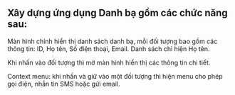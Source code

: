 ## Xây dựng ứng dụng Danh bạ gồm các chức năng sau:

  Màn hình chỉnh hiển thị danh sách danh bạ, mỗi đối tượng bao gồm các thông tin: ID, Họ tên, Số điện thoại, Email. Danh sách chỉ hiện Họ tên.
  
  Khi nhấn vào đối tượng thì mở màn hình hiển thị các thông tin chi tiết.
  
  Context menu: khi nhấn và giữ vào một đối tượng thì hiện menu cho phép gọi điện, nhắn tin SMS hoặc gửi email.
